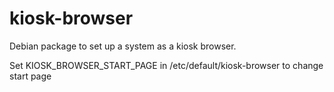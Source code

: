 kiosk-browser
=============

Debian package to set up a system as a kiosk browser.

Set KIOSK_BROWSER_START_PAGE in /etc/default/kiosk-browser to change start page
